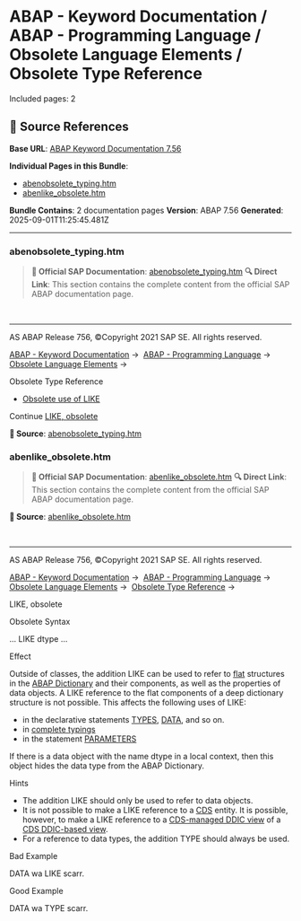 # ABAP - Keyword Documentation / ABAP - Programming Language / Obsolete Language Elements / Obsolete Type Reference

Included pages: 2



## 🔗 Source References

**Base URL**: [ABAP Keyword Documentation 7.56](https://help.sap.com/doc/abapdocu_756_index_htm/7.56/en-US/index.htm)

**Individual Pages in this Bundle**:
- [abenobsolete_typing.htm](https://help.sap.com/doc/abapdocu_756_index_htm/7.56/en-US/abenobsolete_typing.htm)
- [abenlike_obsolete.htm](https://help.sap.com/doc/abapdocu_756_index_htm/7.56/en-US/abenlike_obsolete.htm)

**Bundle Contains**: 2 documentation pages
**Version**: ABAP 7.56
**Generated**: 2025-09-01T11:25:45.481Z

---

### abenobsolete_typing.htm

> **📖 Official SAP Documentation**: [abenobsolete_typing.htm](https://help.sap.com/doc/abapdocu_756_index_htm/7.56/en-US/abenobsolete_typing.htm)
> **🔍 Direct Link**: This section contains the complete content from the official SAP ABAP documentation page.


  

* * *

AS ABAP Release 756, ©Copyright 2021 SAP SE. All rights reserved.

[ABAP - Keyword Documentation](javascript:call_link\('abenabap.htm'\)) →  [ABAP - Programming Language](javascript:call_link\('abenabap_reference.htm'\)) →  [Obsolete Language Elements](javascript:call_link\('abenabap_obsolete.htm'\)) → 

Obsolete Type Reference

-   [Obsolete use of LIKE](javascript:call_link\('abenlike_obsolete.htm'\))

Continue
[LIKE, obsolete](javascript:call_link\('abenlike_obsolete.htm'\))



**📖 Source**: [abenobsolete_typing.htm](https://help.sap.com/doc/abapdocu_756_index_htm/7.56/en-US/abenobsolete_typing.htm)

### abenlike_obsolete.htm

> **📖 Official SAP Documentation**: [abenlike_obsolete.htm](https://help.sap.com/doc/abapdocu_756_index_htm/7.56/en-US/abenlike_obsolete.htm)
> **🔍 Direct Link**: This section contains the complete content from the official SAP ABAP documentation page.


**📖 Source**: [abenlike_obsolete.htm](https://help.sap.com/doc/abapdocu_756_index_htm/7.56/en-US/abenlike_obsolete.htm)


  

* * *

AS ABAP Release 756, ©Copyright 2021 SAP SE. All rights reserved.

[ABAP - Keyword Documentation](javascript:call_link\('abenabap.htm'\)) →  [ABAP - Programming Language](javascript:call_link\('abenabap_reference.htm'\)) →  [Obsolete Language Elements](javascript:call_link\('abenabap_obsolete.htm'\)) →  [Obsolete Type Reference](javascript:call_link\('abenobsolete_typing.htm'\)) → 

LIKE, obsolete

Obsolete Syntax

... LIKE dtype ...

Effect

Outside of classes, the addition LIKE can be used to refer to [flat](javascript:call_link\('abenflat_glosry.htm'\) "Glossary Entry") structures in the [ABAP Dictionary](javascript:call_link\('abenabap_dictionary_glosry.htm'\) "Glossary Entry") and their components, as well as the properties of data objects. A LIKE reference to the flat components of a deep dictionary structure is not possible. This affects the following uses of LIKE:

-   in the declarative statements [TYPES](javascript:call_link\('abaptypes.htm'\)), [DATA](javascript:call_link\('abapdata.htm'\)), and so on.
-   in [complete typings](javascript:call_link\('abentyping_complete.htm'\))
-   in the statement [PARAMETERS](javascript:call_link\('abapparameters_type.htm'\))

If there is a data object with the name dtype in a local context, then this object hides the data type from the ABAP Dictionary.

Hints

-   The addition LIKE should only be used to refer to data objects.
-   It is not possible to make a LIKE reference to a [CDS](javascript:call_link\('abencds_entity_glosry.htm'\) "Glossary Entry") entity. It is possible, however, to make a LIKE reference to a [CDS-managed DDIC view](javascript:call_link\('abencds_mngdddic_view_glosry.htm'\) "Glossary Entry") of a [CDS DDIC-based view](javascript:call_link\('abencds_v1_view_glosry.htm'\) "Glossary Entry").
-   For a reference to data types, the addition TYPE should always be used.

Bad Example

DATA wa LIKE scarr.

Good Example

DATA wa TYPE scarr.
